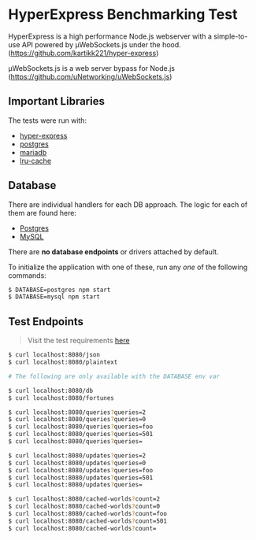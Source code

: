 # HyperExpress Benchmarking Test

HyperExpress is a high performance Node.js webserver with a simple-to-use API powered by µWebSockets.js under the hood. (https://github.com/kartikk221/hyper-express)

µWebSockets.js is a web server bypass for Node.js (https://github.com/uNetworking/uWebSockets.js)

## Important Libraries

The tests were run with:

- [hyper-express](https://github.com/kartikk221/hyper-express)
- [postgres](https://github.com/porsager/postgres)
- [mariadb](https://github.com/mariadb-corporation/mariadb-connector-nodejs)
- [lru-cache](https://github.com/isaacs/node-lru-cache)

## Database

There are individual handlers for each DB approach. The logic for each of them are found here:

- [Postgres](database/postgres.js)
- [MySQL](database/mysql.js)

There are **no database endpoints** or drivers attached by default.

To initialize the application with one of these, run any _one_ of the following commands:

```sh
$ DATABASE=postgres npm start
$ DATABASE=mysql npm start
```

## Test Endpoints

> Visit the test requirements [here](https://github.com/KhulnaSoft/BenchWeb/wiki/Project-Information-Framework-Tests-Overview)

```sh
$ curl localhost:8080/json
$ curl localhost:8080/plaintext

# The following are only available with the DATABASE env var

$ curl localhost:8080/db
$ curl localhost:8080/fortunes

$ curl localhost:8080/queries?queries=2
$ curl localhost:8080/queries?queries=0
$ curl localhost:8080/queries?queries=foo
$ curl localhost:8080/queries?queries=501
$ curl localhost:8080/queries?queries=

$ curl localhost:8080/updates?queries=2
$ curl localhost:8080/updates?queries=0
$ curl localhost:8080/updates?queries=foo
$ curl localhost:8080/updates?queries=501
$ curl localhost:8080/updates?queries=

$ curl localhost:8080/cached-worlds?count=2
$ curl localhost:8080/cached-worlds?count=0
$ curl localhost:8080/cached-worlds?count=foo
$ curl localhost:8080/cached-worlds?count=501
$ curl localhost:8080/cached-worlds?count=
```
